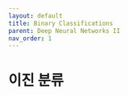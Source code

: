 ```yaml
---
layout: default
title: Binary Classifications
parent: Deep Neural Networks II
nav_order: 1
---
```


# 이진 분류


